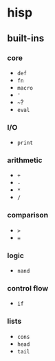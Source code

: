 # hisp

## built-ins

### core
- `def`
- `fn`
- `macro`
- `'`
- `~`?
- `eval`

### I/O
- `print`

### arithmetic
- `+`
- `-`
- `*`
- `/`

### comparison
- `>`
- `=`

### logic
- `nand`

### control flow
- `if`

### lists
- `cons`
- `head`
- `tail`


